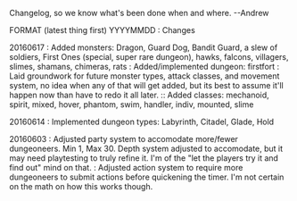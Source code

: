 Changelog, so we know what's been done when and where. --Andrew

FORMAT (latest thing first)
  YYYYMMDD
  : Changes

20160617
: Added monsters: Dragon, Guard Dog, Bandit Guard, a slew of soldiers, First Ones (special, super rare dungeon), hawks, falcons, villagers, slimes, shamans, chimeras, rats
: Added/implemented dungeon: firstfort
: Laid groundwork for future monster types, attack classes, and movement system, no idea when any of that will get added, but its best to assume it'll happen now than have to redo it all later.
:: Added classes: mechanoid, spirit, mixed, hover, phantom, swim, handler, indiv, mounted, slime

20160614
: Implemented dungeon types: Labyrinth, Citadel, Glade, Hold

20160603
: Adjusted party system to accomodate more/fewer dungeoneers. Min 1, Max 30. Depth system adjusted to accomodate, but it may need playtesting to truly refine it. I'm of the "let the players try it and find out" mind on that.
: Adjusted action system to require more dungeoneers to submit actions before quickening the timer. I'm not certain on the math on how this works though.
